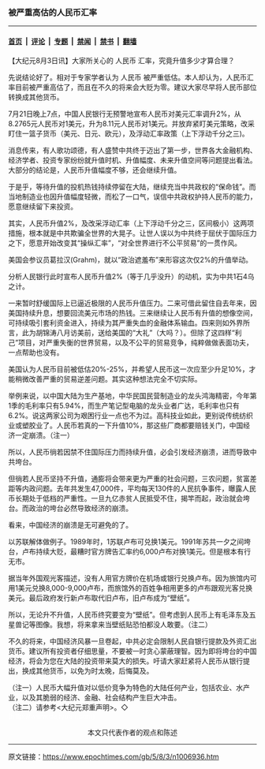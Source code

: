 ### 被严重高估的人民币汇率

---

#### [首页](../../../..?n1006936) &nbsp;|&nbsp; [评论](../../../../../epoch-comment?n1006936) &nbsp;|&nbsp; [专题](../../../../../epoch-special?n1006936) &nbsp;|&nbsp; [禁闻](../../../../../epoch-news?n1006936) &nbsp;|&nbsp; [禁书](../../../../../books?n1006936) &nbsp;|&nbsp; [翻墙](https://github.com/gfw-breaker/nogfw/blob/master/README.md?n1006936)


<div class="post_content" id="artbody" itemprop="articleBody">
 <!-- article content begin -->
 <p>
  【大纪元8月3日讯】大家所关心的
  <ok href="https://www.epochtimes.com/gb/tag/%E4%BA%BA%E6%B0%91%E5%B8%81.html">
   人民币
  </ok>
  汇率，究竟升值多少才算合理？
 </p>
 <p>
  先说结论好了。相对于专家学者认为
  <ok href="https://www.epochtimes.com/gb/tag/%E4%BA%BA%E6%B0%91%E5%B8%81.html">
   人民币
  </ok>
  被严重低估。本人却认为，人民币汇率目前被严重高估了，而且在不久的将来会大贬为零。建议大家尽早将人民币部位转换成其他货币。
 </p>
 <p>
  7月21日晚上7点，中国人民银行无预警地宣布人民币对美元汇率调升2%，从8.2765元人民币对1美元，升为8.11元人民币对1美元。并放弃紧盯美元策略，改采盯住一篮子货币（美元、日元、欧元），及浮动汇率政策（上下浮动千分之三)。
 </p>
 <p>
  消息传来，有人歌功颂德，有人盛赞中共终于迈出了第一步，世界各大金融机构、经济学者、投资专家纷纷就升值时机、升值幅度、未来升值空间等问题提出看法。大部分的结论是，人民币升值幅度不够，还会继续升值。
 </p>
 <p>
  于是乎，等待升值的投机热钱持续停留在大陆，继续充当中共政权的“保命钱”。而当地制造业也因升值幅度轻微，而松了一口气，误信中共政权护持人民币的能力，愿意继续留下来投资。
 </p>
 <p>
  其实，人民币升值2%，及改采浮动汇率（上下浮动千分之三，区间极小）这两项措施，根本就是中共欺骗全世界的大晃子。让世人误以为中共终于屈伏于国际压力之下，愿意开始改变其“操纵汇率”，“对全世界进行不公平贸易”的一贯作风。
 </p>
 <p>
  美国会参议员葛拉汉(Grahm)，就以“政治遮羞布”来形容这次仅2%的升值举动。
 </p>
 <p>
  分析人民银行此时宣布人民币升值2%（等于几乎没升）的动机，实为中共1石4乌之计。
 </p>
 <p>
  一来暂时舒缓国际上已逼近极限的人民币升值压力。二来可借此留住自去年来，因美国持续升息，想要回流美元市场的热钱。三来继续让人民币有升值的想像空间，可持续吸引套利资金进入，持续为其严重失血的金融体系输血。四来则如外界所言，此为胡锦涛八月访美前，送给美国的“大礼”（大吗？）。但除了这四样“利己”项目，对严重失衡的世界贸易，以及不公平的贸易竞争，纯粹做做表面功夫，一点帮助也没有。
 </p>
 <p>
  美国认为人民币目前被低估20%-25%，并希望人民币这一次应至少升足10%，才能稍微改善严重的贸易逆差问题。其实这种想法完全不切实际。
 </p>
 <p>
  举例来说，以中国大陆为生产基地，中华民国民营制造业的龙头鸿海精密，今年第1季的毛利率只有5.94%，而生产笔记型电脑的龙头业者广达，毛利率也只有6.2%。说这两家公司为艰困行业一点也不为过。高科技业如此，更别说传统纺织业或塑胶业了。人民币若真的一下升值10%，那这些厂商都要赔钱关门，中国经济一定崩溃。（注一）
 </p>
 <p>
  所以，人民币徜若因禁不住国际压力而持续升值，必会引发经济崩溃，进而导致中共垮台。
 </p>
 <p>
  但徜若人民币坚持不升值，通膨将会带来更为严重的社会问题，三农问题，贫富差距等内政问题。去年共发生47,000件，平均每天130件的人民抗争事件，曝露人民币长期处于低档的严重性。一旦九亿赤贫人民抵受不住，揭竿而起，政治就会垮台。而政治的垮台必然导致经济的崩溃。
 </p>
 <p>
  看来，中国经济的崩溃是无可避免的了。
 </p>
 <p>
  以苏联解体做例子。1989年时，1苏联卢布可兑换1美元。1991年苏共一夕之间垮台，卢布持续大贬，最糟时官方牌告汇率约6,000卢布对换1美元。但是根本有行无市。
 </p>
 <p>
  据当年外国观光客描述，没有人用官方牌价在机场或银行兑换卢布。因为旅馆内可用1美元兑换8,000-9,000卢布，而旅馆外的百姓争相用更多的卢布跟观光客兑换美元。最后政府发行新卢布取代旧卢布，旧卢布成为“壁纸”。
 </p>
 <p>
  所以，无论升不升值，人民币终究要变为“壁纸”。但考虑到人民币上有毛泽东及五星兽记等图像。我想，将来拿来当壁纸贴恐怕都没人敢要。（注二）
 </p>
 <p>
  不久的将来，中国经济风暴一旦卷起，中共必定会限制人民自银行提款及外资汇出货币。建议所有投资者仔细思量，不要被一时贪心蒙蔽理智。因为即将垮台的中国经济，将会为您在大陆的投资带来莫大的损失。吁请大家赶紧将人民币从银行提出，换成其他货币，以免为时太晚，后悔莫及。
 </p>
 <p>
  （注一）人民币大幅升值对以低价竞争为特色的大陆任何产业，包括农业、水产业，以及其脆弱的经济、金融、社会结构产生巨大冲击。
  <br/>
  （注二）请参考&lt;大纪元郑重声明&gt;。◇
  <br/>
  <font color="#ffffff">
   (http://www.dajiyuan.com)
  </font>
  <br/>
  <center>
   <font class="GY13">
    本文只代表作者的观点和陈述
   </font>
  </center>
 </p>
 <!-- article content end -->
 <div id="below_article_ad">
 </div>
</div>


---

原文链接：https://www.epochtimes.com/gb/5/8/3/n1006936.htm
